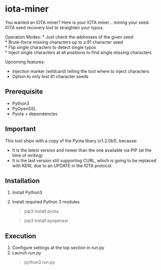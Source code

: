 # iota-miner
You wanted an IOTA miner? Here is your IOTA miner... mining your seed. IOTA seed recovery tool to straighten your typos.

Operation Modes:
    * Just check the addresses of the given seed  
    * Brute-force missing characters up to a 81 character seed  
    * Flip single characters to detect single typos  
    * Inject single characters at all positions to find single missing characters
  
Upcoming features:
 - Injection marker (wildcard) telling the tool where to inject characters
 - Option to only test 81 character seeds

## Prerequisite
- Python3
- PyOpenSSL
- Pyota + dependencies

## Important
This tool ships with a copy of the Pyota libary (v1.2.0b1), because:
- It is the latest version and newer than the one available via PIP (at the time of writing)
- It is the last version still supporting CURL, which is going to be replaced with KERL due to an UPDATE in the IOTA protocol

## Installation
1) Install Python3
2) Install required Python 3 modules
    > pip3 install pyota
    
    > pip3 install pyopenssl

## Execution
1) Configure settings at the top section in run.py
2) Launch run.py
    > python3 run.py
